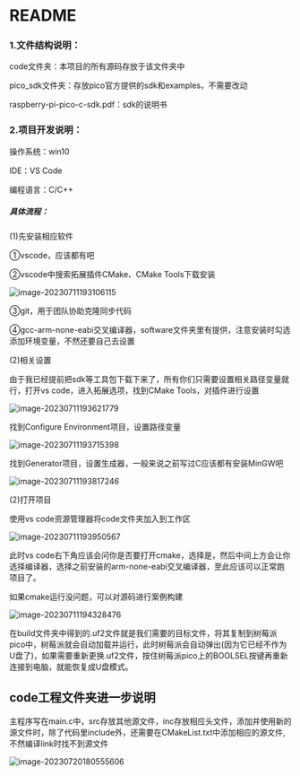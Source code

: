 # README

### 1.文件结构说明：

code文件夹：本项目的所有源码存放于该文件夹中

pico_sdk文件夹：存放pico官方提供的sdk和examples，不需要改动

raspberry-pi-pico-c-sdk.pdf：sdk的说明书

### 2.项目开发说明：

操作系统：win10

IDE：VS Code

编程语言：C/C++

##### 具体流程：

(1)先安装相应软件

①vscode，应该都有吧

②vscode中搜索拓展插件CMake、CMake Tools下载安装

![image-20230711193106115](https://xkraft-blog-1211-1314103412.cos.ap-nanjing.myqcloud.com/img/image-20230711193106115.png)

③git，用于团队协助克隆同步代码

④gcc-arm-none-eabi交叉编译器，software文件夹里有提供，注意安装时勾选添加环境变量，不然还要自己去设置

(2)相关设置

由于我已经提前把sdk等工具包下载下来了，所有你们只需要设置相关路径变量就行，打开vs code，进入拓展选项，找到CMake Tools，对插件进行设置

![image-20230711193621779](https://xkraft-blog-1211-1314103412.cos.ap-nanjing.myqcloud.com/img/image-20230711193621779.png)

找到Configure Environment项目，设置路径变量

![image-20230711193715398](https://xkraft-blog-1211-1314103412.cos.ap-nanjing.myqcloud.com/img/image-20230711193715398.png)

找到Generator项目，设置生成器，一般来说之前写过C应该都有安装MinGW吧

![image-20230711193817246](https://xkraft-blog-1211-1314103412.cos.ap-nanjing.myqcloud.com/img/image-20230711193817246.png)

(2)打开项目

使用vs code资源管理器将code文件夹加入到工作区

![image-20230711193950567](https://xkraft-blog-1211-1314103412.cos.ap-nanjing.myqcloud.com/img/image-20230711193950567.png)

此时vs code右下角应该会问你是否要打开cmake，选择是，然后中间上方会让你选择编译器，选择之前安装的arm-none-eabi交叉编译器，至此应该可以正常跑项目了。

如果cmake运行没问题，可以对源码进行案例构建

![image-20230711194328476](https://xkraft-blog-1211-1314103412.cos.ap-nanjing.myqcloud.com/img/image-20230711194328476.png)

在build文件夹中得到的.uf2文件就是我们需要的目标文件，将其复制到树莓派pico中，树莓派就会自动加载并运行，此时树莓派会自动弹出(因为它已经不作为U盘了)，如果需要重新更换.uf2文件，按住树莓派pico上的BOOLSEL按键再重新连接到电脑，就能恢复成U盘模式。

## code工程文件夹进一步说明

主程序写在main.c中，src存放其他源文件，inc存放相应头文件，添加并使用新的源文件时，除了代码里include外，还需要在CMakeList.txt中添加相应的源文件,不然编译link时找不到源文件

![image-20230720180555606](https://xkraft-blog-1211-1314103412.cos.ap-nanjing.myqcloud.com/img/image-20230720180555606.png)